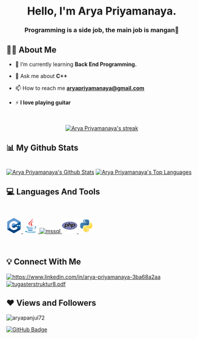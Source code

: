 <h1 align="center">Hello, I'm Arya Priyamanaya.</h1>
<h3 align="center">Programming is a side job, the main job is mangan🍕</h3>

## 🙋‍♂️ About Me
- 🌱 I’m currently learning **Back End Programming.**

- 💬 Ask me about **C++**

- 📫 How to reach me **aryapriyamanaya@gmail.com**

- ⚡ **I love playing guitar**

<br/>

<p align="center">
    <a href="https://github.com/aryapanjul72/github-readme-streak-stats">
        <img title="🔥 Get streak stats for your profile at git.io/streak-stats" alt="Arya Priyamanaya's streak" src="https://github-readme-streak-stats.herokuapp.com/?user=aryapanjul72&theme=black-ice&hide_border=true&stroke=0000&background=060A0CD0"/></a>
   
</p>

## 📊 My Github Stats
<br/>
<a href="https://github.com/aryapanjul72/github-readme-stats"><img alt="Arya Priyamanaya's Github Stats" src="https://github-readme-stats.vercel.app/api?username=aryapanjul72&show_icons=true&count_private=true&theme=react&hide_border=true&bg_color=0D1117" /></a>
 <a href="https://github.com/aryapanjul72/github-readme-stats"><img alt="Arya Priyamanaya's Top Languages" src="https://github-readme-stats.vercel.app/api/top-langs/?username=aryapanjul72&langs_count=8&count_private=true&layout=compact&theme=react&hide_border=true&bg_color=0D1117" /></a>
<br/>

## 💻 Languages And Tools
<br/>
<p align="left"> <a href="https://www.w3schools.com/cpp/" target="_blank" rel="noreferrer"> <img src="https://raw.githubusercontent.com/devicons/devicon/master/icons/cplusplus/cplusplus-original.svg" alt="cplusplus" width="40" height="40"/> </a> <a href="https://www.java.com" target="_blank" rel="noreferrer"> <img src="https://raw.githubusercontent.com/devicons/devicon/master/icons/java/java-original.svg" alt="java" width="40" height="40"/> </a> <a href="https://www.microsoft.com/en-us/sql-server" target="_blank" rel="noreferrer"> <img src="https://www.svgrepo.com/show/303229/microsoft-sql-server-logo.svg" alt="mssql" width="40" height="40"/> </a> <a href="https://www.php.net" target="_blank" rel="noreferrer"> <img src="https://raw.githubusercontent.com/devicons/devicon/master/icons/php/php-original.svg" alt="php" width="40" height="40"/> </a> <a href="https://www.python.org" target="_blank" rel="noreferrer"> <img src="https://raw.githubusercontent.com/devicons/devicon/master/icons/python/python-original.svg" alt="python" width="40" height="40"/> </a> </p>
<br/>

## 💡 Connect With Me
<p align="left">
<a href="https://linkedin.com/in/https://www.linkedin.com/in/arya-priyamanaya-3ba68a2aa" target="blank"><img align="center" src="https://raw.githubusercontent.com/rahuldkjain/github-profile-readme-generator/master/src/images/icons/Social/linked-in-alt.svg" alt="https://www.linkedin.com/in/arya-priyamanaya-3ba68a2aa" height="30" width="40" /></a>
<a href="https://instagram.com/tugasterstruktur8.pdf" target="blank"><img align="center" src="https://raw.githubusercontent.com/rahuldkjain/github-profile-readme-generator/master/src/images/icons/Social/instagram.svg" alt="tugasterstruktur8.pdf" height="30" width="40" /></a>
</p>

## ❤ Views and Followers
<p align="left"> <img src="https://komarev.com/ghpvc/?username=aryapanjul72&label=Profile%20views&color=0e75b6&style=flat" alt="aryapanjul72" /> </p>
<a href="https://github.com/aryapanjul72?tab=followers"><img src="https://img.shields.io/github/followers/aryapanjul72?label=Followers&style=social" alt="GitHub Badge"></a>

